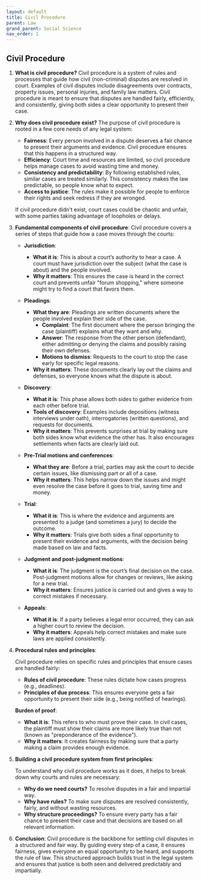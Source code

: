 ```yaml
---
layout: default
title: Civil Procedure
parent: Law
grand_parent: Social Science
nav_order: 1
---
```


## Civil Procedure

1. **What is civil procedure?** Civil procedure is a system of rules and processes that guide how civil (non-criminal) disputes are resolved in court. Examples of civil disputes include disagreements over contracts, property issues, personal injuries, and family law matters. Civil procedure is meant to ensure that disputes are handled fairly, efficiently, and consistently, giving both sides a clear opportunity to present their case.

2. **Why does civil procedure exist?** The purpose of civil procedure is rooted in a few core needs of any legal system:

    - **Fairness**: Every person involved in a dispute deserves a fair chance to present their arguments and evidence. Civil procedure ensures that this happens in a structured way.
    - **Efficiency**: Court time and resources are limited, so civil procedure helps manage cases to avoid wasting time and money.
    - **Consistency and predictability**: By following established rules, similar cases are treated similarly. This consistency makes the law predictable, so people know what to expect.
    - **Access to justice**: The rules make it possible for people to enforce their rights and seek redress if they are wronged.

    If civil procedure didn't exist, court cases could be chaotic and unfair, with some parties taking advantage of loopholes or delays.

3. **Fundamental components of civil procedure**: Civil procedure covers a series of steps that guide how a case moves through the courts:

    - **Jurisdiction**:
        - **What it is**: This is about a court’s authority to hear a case. A court must have jurisdiction over the subject (what the case is about) and the people involved.
        - **Why it matters**: This ensures the case is heard in the correct court and prevents unfair "forum shopping," where someone might try to find a court that favors them.

    - **Pleadings**:
        - **What they are**: Pleadings are written documents where the people involved explain their side of the case.
            - **Complaint**: The first document where the person bringing the case (plaintiff) explains what they want and why.
            - **Answer**: The response from the other person (defendant), either admitting or denying the claims and possibly raising their own defenses.
            - **Motions to dismiss**: Requests to the court to stop the case early for specific legal reasons.
        - **Why it matters**: These documents clearly lay out the claims and defenses, so everyone knows what the dispute is about.

    - **Discovery**:
        - **What it is**: This phase allows both sides to gather evidence from each other before trial.
        - **Tools of discovery**: Examples include depositions (witness interviews under oath), interrogatories (written questions), and requests for documents.
        - **Why it matters**: This prevents surprises at trial by making sure both sides know what evidence the other has. It also encourages settlements when facts are clearly laid out.

    - **Pre-Trial motions and conferences**:
        - **What they are**: Before a trial, parties may ask the court to decide certain issues, like dismissing part or all of a case.
        - **Why it matters**: This helps narrow down the issues and might even resolve the case before it goes to trial, saving time and money.

    - **Trial**:
        - **What it is**: This is where the evidence and arguments are presented to a judge (and sometimes a jury) to decide the outcome.
        - **Why it matters**: Trials give both sides a final opportunity to present their evidence and arguments, with the decision being made based on law and facts.

    - **Judgment and post-judgment motions**:
        - **What it is**: The judgment is the court’s final decision on the case. Post-judgment motions allow for changes or reviews, like asking for a new trial.
        - **Why it matters**: Ensures justice is carried out and gives a way to correct mistakes if necessary.

    - **Appeals**:
        - **What it is**: If a party believes a legal error occurred, they can ask a higher court to review the decision.
        - **Why it matters**: Appeals help correct mistakes and make sure laws are applied consistently.

3. **Procedural rules and principles**:

    Civil procedure relies on specific rules and principles that ensure cases are handled fairly:

    - **Rules of civil procedure**: These rules dictate how cases progress (e.g., deadlines).
    - **Principles of due process**: This ensures everyone gets a fair opportunity to present their side (e.g., being notified of hearings).

    **Burden of proof**: 
    - **What it is**: This refers to who must prove their case. In civil cases, the plaintiff must show their claims are more likely true than not (known as "preponderance of the evidence").
    - **Why it matters**: It creates fairness by making sure that a party making a claim provides enough evidence.


4. **Building a civil procedure system from first principles**:

    To understand why civil procedure works as it does, it helps to break down why courts and rules are necessary:

    - **Why do we need courts?** To resolve disputes in a fair and impartial way.
    - **Why have rules?** To make sure disputes are resolved consistently, fairly, and without wasting resources.
    - **Why structure proceedings?** To ensure every party has a fair chance to present their case and that decisions are based on all relevant information.

5. **Conclusion**: Civil procedure is the backbone for settling civil disputes in a structured and fair way. By guiding every step of a case, it ensures fairness, gives everyone an equal opportunity to be heard, and supports the rule of law. This structured approach builds trust in the legal system and ensures that justice is both seen and delivered predictably and impartially.
